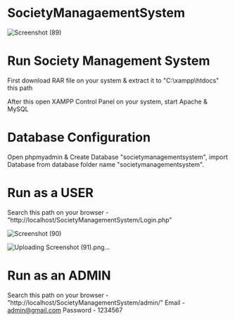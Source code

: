# SocietyManagaementSystem

![Screenshot (89)](https://user-images.githubusercontent.com/97380236/179222951-dfac745d-4ed9-4a6f-b156-630f87c4d20e.png)

# Run Society Management System

First download RAR file on your system & extract it to "C:\xampp\htdocs" this path

After this open XAMPP Control Panel on your system, start Apache & MySQL

# Database Configuration
Open phpmyadmin & Create Database "societymanagementsystem", import Database from database folder name "societymanagementsystem".

# Run as a USER
Search this path on your browser - "http://localhost/SocietyManagementSystem/Login.php"

![Screenshot (90)](https://user-images.githubusercontent.com/97380236/179223548-782e1ec8-d0f3-4b38-af8b-013a42d5bc35.png)

![Uploading Screenshot (91).png…]()

# Run as an ADMIN 
Search this path on your browser - "http://localhost/SocietyManagementSystem/admin/"
Email - admin@gmail.com
Password - 1234567
